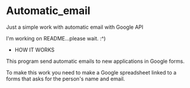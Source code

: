 # Automatic_email

Just a simple work with automatic email with Google API

I'm working on README...please wait. :^)

* HOW IT WORKS

This program send automatic emails to new applications in Google forms.

To make this work you need to make a Google spreadsheet linked to a forms that asks for the person's name and email.

